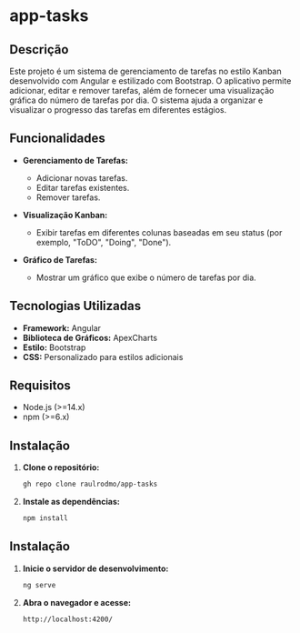 # app-tasks

## Descrição

Este projeto é um sistema de gerenciamento de tarefas no estilo Kanban desenvolvido com Angular e estilizado com Bootstrap. O aplicativo permite adicionar, editar e remover tarefas, além de fornecer uma visualização gráfica do número de tarefas por dia. O sistema ajuda a organizar e visualizar o progresso das tarefas em diferentes estágios.

## Funcionalidades

- **Gerenciamento de Tarefas:**
  - Adicionar novas tarefas.
  - Editar tarefas existentes.
  - Remover tarefas.

- **Visualização Kanban:**
  - Exibir tarefas em diferentes colunas baseadas em seu status (por exemplo, "ToDO", "Doing", "Done").

- **Gráfico de Tarefas:**
  - Mostrar um gráfico que exibe o número de tarefas por dia.

## Tecnologias Utilizadas

- **Framework:** Angular
- **Biblioteca de Gráficos:** ApexCharts
- **Estilo:** Bootstrap
- **CSS:** Personalizado para estilos adicionais

## Requisitos

- Node.js (>=14.x)
- npm (>=6.x)

## Instalação

1. **Clone o repositório:**

   ```bash
   gh repo clone raulrodmo/app-tasks

2. **Instale as dependências:**

   ```bash
   npm install

## Instalação

1. **Inicie o servidor de desenvolvimento:**

   ```bash
   ng serve

2. **Abra o navegador e acesse:**

   ```bash
   http://localhost:4200/
